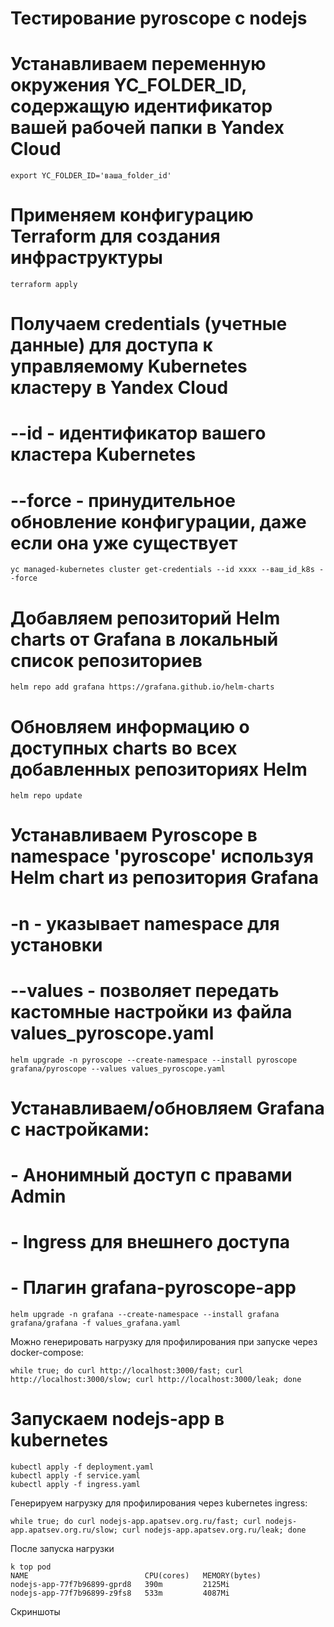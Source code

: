 # Тестирование pyroscope с nodejs

# Устанавливаем переменную окружения YC_FOLDER_ID, содержащую идентификатор вашей рабочей папки в Yandex Cloud
```shell
export YC_FOLDER_ID='ваша_folder_id'
```

# Применяем конфигурацию Terraform для создания инфраструктуры
```shell
terraform apply
```

# Получаем credentials (учетные данные) для доступа к управляемому Kubernetes кластеру в Yandex Cloud
# --id - идентификатор вашего кластера Kubernetes
# --force - принудительное обновление конфигурации, даже если она уже существует
```shell
yc managed-kubernetes cluster get-credentials --id xxxx --ваш_id_k8s --force
```

# Добавляем репозиторий Helm charts от Grafana в локальный список репозиториев
```shell
helm repo add grafana https://grafana.github.io/helm-charts
```

# Обновляем информацию о доступных charts во всех добавленных репозиториях Helm
```shell
helm repo update
```

# Устанавливаем Pyroscope в namespace 'pyroscope' используя Helm chart из репозитория Grafana
# -n - указывает namespace для установки
# --values - позволяет передать кастомные настройки из файла values_pyroscope.yaml
```shell
helm upgrade -n pyroscope --create-namespace --install pyroscope grafana/pyroscope --values values_pyroscope.yaml
```

# Устанавливаем/обновляем Grafana с настройками:
# - Анонимный доступ с правами Admin
# - Ingress для внешнего доступа
# - Плагин grafana-pyroscope-app
```shell
helm upgrade -n grafana --create-namespace --install grafana grafana/grafana -f values_grafana.yaml
```

Можно генерировать нагрузку для профилирования при запуске через docker-compose:
```shell
while true; do curl http://localhost:3000/fast; curl http://localhost:3000/slow; curl http://localhost:3000/leak; done
```

# Запускаем nodejs-app в kubernetes
```shell
kubectl apply -f deployment.yaml
kubectl apply -f service.yaml
kubectl apply -f ingress.yaml
```

Генерируем нагрузку для профилирования через kubernetes ingress:
```shell
while true; do curl nodejs-app.apatsev.org.ru/fast; curl nodejs-app.apatsev.org.ru/slow; curl nodejs-app.apatsev.org.ru/leak; done
```

После запуска нагрузки
```shell
k top pod
NAME                          CPU(cores)   MEMORY(bytes)   
nodejs-app-77f7b96899-gprd8   390m         2125Mi          
nodejs-app-77f7b96899-z9fs8   533m         4087Mi  
```

Скриншоты
